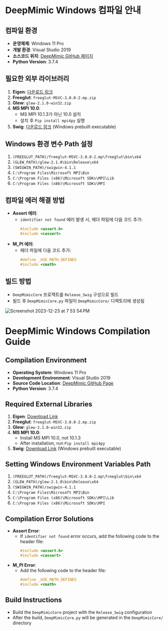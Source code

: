 # DeepMimic Windows 컴파일 안내

## 컴파일 환경
- **운영체제**: Windows 11 Pro
- **개발 환경**: Visual Studio 2019
- **소스코드 위치**: [DeepMimic GitHub 페이지](https://github.com/xbpeng/DeepMimic)
- **Python Version**: 3.7.4

## 필요한 외부 라이브러리
1. **Eigen**: [다운로드 링크](http://eigen.tuxfamily.org/)
2. **Freeglut**: `freeglut-MSVC-3.0.0-2.mp.zip`
3. **Glew**: `glew-2.1.0-win32.zip`
4. **MS MPI 10.0**:
   - MS MPI 10.1.3가 아닌 10.0 설치
   - 설치 후 `Pip install mpi4py` 실행
5. **Swig**: [다운로드 링크](https://www.swig.org/download.html) (Windows prebuilt executable)

## Windows 환경 변수 Path 설정
1. `(FREEGLUT_PATH)/freeglut-MSVC-3.0.0-2.mp\freeglut\bin\x64`
2. `(GLEW_PATH)/glew-2.1.0\bin\Release\x64`
3. `(SWIGWIN_PATH)/swigwin-4.1.1`
4. `C:\Program Files\Microsoft MPI\Bin`
5. `C:\Program Files (x86)\Microsoft SDKs\MPI\Lib`
6. `C:\Program Files (x86)\Microsoft SDKs\MPI`

## 컴파일 에러 해결 방법
- **Assert 에러**: 
  - `identifier not found` 에러 발생 시, 헤더 파일에 다음 코드 추가:
    ```cpp
    #include <assert.h>
    #include <cassert>
    ```
- **M_PI 에러**: 
  - 헤더 파일에 다음 코드 추가:
    ```cpp
    #define _USE_MATH_DEFINES
    #include <cmath>
    ```

## 빌드 방법
- `DeepMimicCore` 프로젝트를 `Release_Swig` 구성으로 빌드
- 빌드 후 `DeepMimicCore.py` 파일이 `DeepMimicCore/` 디렉토리에 생성됨

![Screenshot 2023-12-23 at 7 53 54 PM](https://github.com/sonwr/sonwr.github.io/assets/4978617/6c0d3490-7dc7-4a2c-9d42-8c827f3f1857)


# DeepMimic Windows Compilation Guide

## Compilation Environment
- **Operating System**: Windows 11 Pro
- **Development Environment**: Visual Studio 2019
- **Source Code Location**: [DeepMimic GitHub Page](https://github.com/xbpeng/DeepMimic)
- **Python Version**: 3.7.4

## Required External Libraries
1. **Eigen**: [Download Link](http://eigen.tuxfamily.org/)
2. **Freeglut**: `freeglut-MSVC-3.0.0-2.mp.zip`
3. **Glew**: `glew-2.1.0-win32.zip`
4. **MS MPI 10.0**:
   - Install MS MPI 10.0, not 10.1.3
   - After installation, run `Pip install mpi4py`
5. **Swig**: [Download Link](https://www.swig.org/download.html) (Windows prebuilt executable)

## Setting Windows Environment Variables Path
1. `(FREEGLUT_PATH)/freeglut-MSVC-3.0.0-2.mp\freeglut\bin\x64`
2. `(GLEW_PATH)/glew-2.1.0\bin\Release\x64`
3. `(SWIGWIN_PATH)/swigwin-4.1.1`
4. `C:\Program Files\Microsoft MPI\Bin`
5. `C:\Program Files (x86)\Microsoft SDKs\MPI\Lib`
6. `C:\Program Files (x86)\Microsoft SDKs\MPI`

## Compilation Error Solutions
- **Assert Error**: 
  - If `identifier not found` error occurs, add the following code to the header file:
    ```cpp
    #include <assert.h>
    #include <cassert>
    ```
- **M_PI Error**: 
  - Add the following code to the header file:
    ```cpp
    #define _USE_MATH_DEFINES
    #include <cmath>
    ```

## Build Instructions
- Build the `DeepMimicCore` project with the `Release_Swig` configuration
- After the build, `DeepMimicCore.py` will be generated in the `DeepMimicCore/` directory
